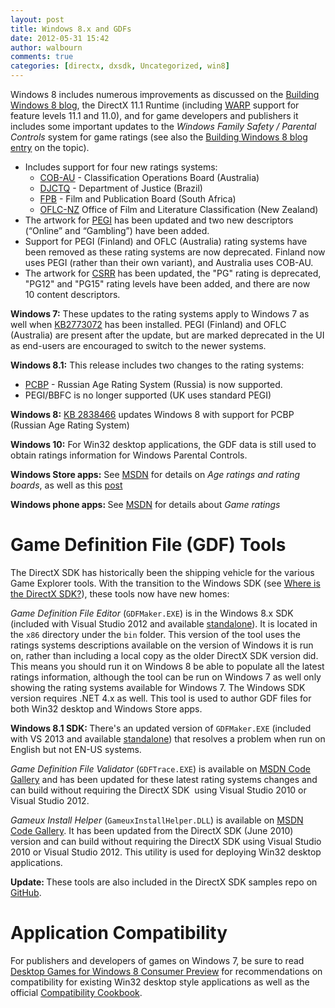 ```yaml
---
layout: post
title: Windows 8.x and GDFs
date: 2012-05-31 15:42
author: walbourn
comments: true
categories: [directx, dxsdk, Uncategorized, win8]
---
```

<div>Windows 8 includes numerous improvements as discussed on the <a href="http://blogs.msdn.com/b/b8/archive/2012/05/31/delivering-the-windows-8-release-preview.aspx">Building Windows 8 blog</a>, the DirectX 11.1 Runtime (including <a href="http://msdn.microsoft.com/en-us/library/windows/desktop/gg615082.aspx">WARP</a> support for feature levels 11.1 and 11.0), and for game developers and publishers it includes some important updates to the <em>Windows Family Safety / Parental Controls</em> system for game ratings (see also the <a href="http://blogs.msdn.com/b/b8/archive/2012/05/14/keeping-your-family-safer-with-windows-8.aspx">Building Windows 8 blog entry</a> on the topic).</div>
<ul>
 	<li>Includes support for four new ratings systems:
<ul>
 	<li><a href="http://go.microsoft.com/fwlink/?LinkId=241628">COB-AU</a> - Classification Operations Board (Australia)</li>
 	<li><a href="http://go.microsoft.com/fwlink/?LinkId=241631">DJCTQ</a> - Department of Justice (Brazil)</li>
 	<li><a href="http://go.microsoft.com/fwlink/?LinkId=241627">FPB</a> - Film and Publication Board (South Africa)</li>
 	<li><a href="http://go.microsoft.com/fwlink/?LinkId=241629">OFLC-NZ</a> Office of Film and Literature Classification (New Zealand)</li>
</ul>
</li>
 	<li>The artwork for <a href="http://go.microsoft.com/fwlink/?LinkId=62076">PEGI</a> has been updated and two new descriptors (“Online” and “Gambling”) have been added.</li>
 	<li>Support for PEGI (Finland) and OFLC (Australia) rating systems have been removed as these rating systems are now deprecated. Finland now uses PEGI (rather than their own variant), and Australia uses COB-AU.</li>
 	<li>The artwork for <a href="http://go.microsoft.com/fwlink/?LinkID=132708&amp;&amp;clcid=0x409">CSRR</a> has been updated, the "PG" rating is deprecated, "PG12" and "PG15" rating levels have been added, and there are now 10 content descriptors.</li>
</ul>
<strong>Windows 7:</strong> These updates to the rating systems apply to Windows 7 as well when <a href="http://support.microsoft.com/kb/2773072">KB2773072</a> has been installed. PEGI (Finland) and OFLC (Australia) are present after the update, but are marked deprecated in the UI as end-users are encouraged to switch to the newer systems.

<strong>Windows 8.1:</strong> This release includes two changes to the rating systems:
<ul>
 	<li><a href="http://go.microsoft.com/fwlink/?LinkId=282715">PCBP</a> - Russian Age Rating System (Russia) is now supported.</li>
 	<li>PEGI/BBFC is no longer supported (UK uses standard PEGI)</li>
</ul>
<strong>Windows 8:</strong> <a href="http://support.microsoft.com/kb/2838466">KB 2838466</a> updates Windows 8 with support for PCBP (Russian Age Rating System)

<strong>Windows 10:</strong> For Win32 desktop applications, the GDF data is still used to obtain ratings information for Windows Parental Controls.

<strong>Windows Store apps:</strong> See <a href="http://msdn.microsoft.com/en-us/library/windows/apps/hh694080.aspx">MSDN</a> for details on <em>Age ratings and rating boards</em>, as well as this <a href="http://blogs.windows.com/windows/b/appbuilder/archive/2013/09/24/making-it-easier-to-give-your-app-an-age-rating.aspx">post</a>

<strong>Windows phone apps: </strong>See <a href="http://msdn.microsoft.com/en-us/library/windowsphone/help/jj206734.aspx">MSDN</a> for details about <em>Game ratings</em>
<h1><strong>Game Definition File (GDF) Tools</strong></h1>
The DirectX SDK has historically been the shipping vehicle for the various Game Explorer tools. With the transition to the Windows SDK (see <a href="http://blogs.msdn.com/b/chuckw/archive/2012/03/22/where-is-the-directx-sdk.aspx">Where is the DirectX SDK?</a>), these tools now have new homes:

<em>Game Definition File Editor</em> (<code>GDFMaker.EXE</code>) is in the Windows 8.x SDK (included with Visual Studio 2012 and available <a href="http://msdn.microsoft.com/en-us/windows/hardware/hh852363">standalone</a>). It is located in the <code>x86</code> directory under the <code>bin</code> folder. This version of the tool uses the ratings systems descriptions available on the version of Windows it is run on, rather than including a local copy as the older DirectX SDK version did. This means you should run it on Windows 8 be able to populate all the latest ratings information, although the tool can be run on Windows 7 as well only showing the rating systems available for Windows 7. The Windows SDK version requires .NET 4.x as well. This tool is used to author GDF files for both Win32 desktop and Windows Store apps.

<strong>Windows 8.1 SDK: </strong>There's an updated version of <code>GDFMaker.EXE</code> (included with VS 2013 and available <a href="http://go.microsoft.com/fwlink/?LinkID=323507">standalone</a>) that resolves a problem when run on English but not EN-US systems.

<em>Game Definition File Validator</em> (<code>GDFTrace.EXE</code>) is available on <a href="http://code.msdn.microsoft.com/GDF-Trace-5389d1b4">MSDN Code Gallery</a> and has been updated for these latest rating systems changes and can build without requiring the DirectX SDK  using Visual Studio 2010 or Visual Studio 2012.

<em>Gameux Install Helper </em>(<code>GameuxInstallHelper.DLL</code>) is available on <a href="http://code.msdn.microsoft.com/GameuxInstallHelper-6a9335ca">MSDN Code Gallery</a>. It has been updated from the DirectX SDK (June 2010) version and can build without requiring the DirectX SDK using Visual Studio 2010 or Visual Studio 2012. This utility is used for deploying Win32 desktop applications.

<strong>Update: </strong>These tools are also included in the DirectX SDK samples repo on <a href="https://github.com/walbourn/directx-sdk-samples">GitHub</a>.
<h1><strong>Application Compatibility</strong></h1>
For publishers and developers of games on Windows 7, be sure to read <a href="http://blogs.msdn.com/b/chuckw/archive/2012/03/23/desktop-games-on-windows-8-consumer-preview.aspx">Desktop Games for Windows 8 Consumer Preview</a> for recommendations on compatibility for existing Win32 desktop style applications as well as the official <a href="http://msdn.microsoft.com/en-us/library/windows/desktop/hh848074.aspx">Compatibility Cookbook</a>.

&nbsp;
